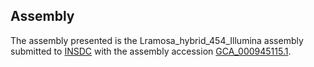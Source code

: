

Assembly
--------

The assembly presented is the Lramosa\_hybrid\_454\_Illumina assembly
submitted to [INSDC](http://www.insdc.org) with the assembly accession
[GCA\_000945115.1](http://www.ebi.ac.uk/ena/data/view/GCA_000945115.1).
